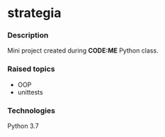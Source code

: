 # strategia

### Description
Mini project created during **CODE:ME** Python class.

### Raised topics
* OOP
* unittests

### Technologies
Python 3.7





